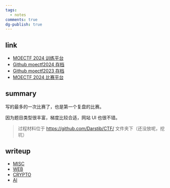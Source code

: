 ```yaml
---
tags:
  - notes
comments: true
dg-publish: true
---
```

## link

- [MOECTF 2024 训练平台](https://ctf.xidian.edu.cn/training/10)
- [Github moectf2024 存档](https://github.com/XDSEC/MoeCTF_2024/)
- [Github moectf2023 存档](https://github.com/XDSEC/MoeCTF_2023/)
- [MOECTF 2024 比赛平台](https://ctf.xidian.edu.cn/games/10)

## summary

写的最多的一次比赛了，也是第一个复盘的比赛。

因为题目类型很丰富，梯度比较合适，网站 UI 也很不错。

> 过程材料位于 https://github.com/Darstib/CTF/ 文件夹下（还没放呢，挖坑）

## writeup

- [MISC](MISC.md)
- [WEB](WEB.md)
- [CRYPTO](CRYPTO.md)
- [AI](AI.md)